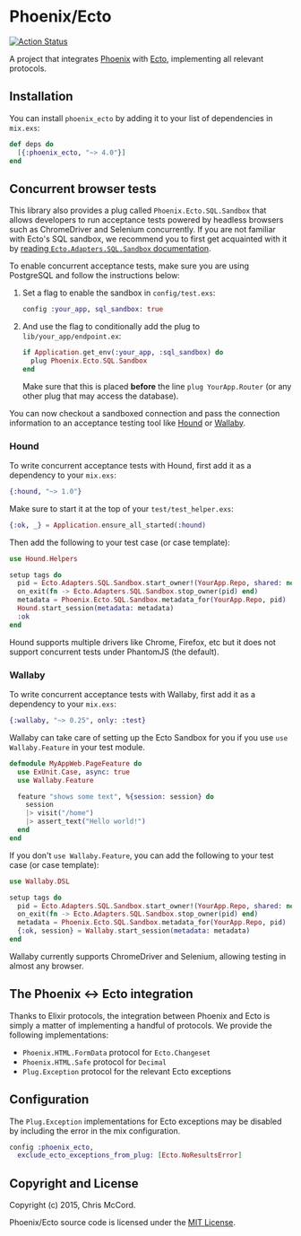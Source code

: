 # Phoenix/Ecto

[![Action Status](https://github.com/phoenixframework/phoenix_ecto/workflows/CI/badge.svg)](https://github.com/phoenixframework/phoenix_ecto/actions?query=workflow%3ACI)

A project that integrates [Phoenix](http://github.com/phoenixframework/phoenix) with [Ecto](http://github.com/elixir-lang/ecto), implementing all relevant protocols.

## Installation

You can install `phoenix_ecto` by adding it to your list of dependencies in `mix.exs`:

```elixir
def deps do
  [{:phoenix_ecto, "~> 4.0"}]
end
```

## Concurrent browser tests

This library also provides a plug called `Phoenix.Ecto.SQL.Sandbox` that allows developers to run acceptance tests powered by headless browsers such as ChromeDriver and Selenium concurrently. If you are not familiar with Ecto's SQL sandbox, we recommend you to first get acquainted with it by [reading `Ecto.Adapters.SQL.Sandbox` documentation](https://hexdocs.pm/ecto_sql/Ecto.Adapters.SQL.Sandbox.html).

To enable concurrent acceptance tests, make sure you are using PostgreSQL and follow the instructions below:

1. Set a flag to enable the sandbox in `config/test.exs`:

    ```elixir
    config :your_app, sql_sandbox: true
    ```

2. And use the flag to conditionally add the plug to `lib/your_app/endpoint.ex`:

    ```elixir
    if Application.get_env(:your_app, :sql_sandbox) do
      plug Phoenix.Ecto.SQL.Sandbox
    end
    ```

    Make sure that this is placed **before** the line `plug YourApp.Router` (or any other plug that may access the database).

You can now checkout a sandboxed connection and pass the connection information to an acceptance testing tool like [Hound](https://github.com/hashnuke/hound) or [Wallaby](https://github.com/elixir-wallaby/wallaby).

### Hound

To write concurrent acceptance tests with Hound, first add it as a dependency to your `mix.exs`:

```elixir
{:hound, "~> 1.0"}
```

Make sure to start it at the top of your `test/test_helper.exs`:

```elixir
{:ok, _} = Application.ensure_all_started(:hound)
```

Then add the following to your test case (or case template):

```elixir
use Hound.Helpers

setup tags do
  pid = Ecto.Adapters.SQL.Sandbox.start_owner!(YourApp.Repo, shared: not tags[:async])
  on_exit(fn -> Ecto.Adapters.SQL.Sandbox.stop_owner(pid) end)
  metadata = Phoenix.Ecto.SQL.Sandbox.metadata_for(YourApp.Repo, pid)
  Hound.start_session(metadata: metadata)
  :ok
end
```

Hound supports multiple drivers like Chrome, Firefox, etc but it does not support concurrent tests under PhantomJS (the default).

### Wallaby

To write concurrent acceptance tests with Wallaby, first add it as a dependency to your `mix.exs`:

```elixir
{:wallaby, "~> 0.25", only: :test}
```

Wallaby can take care of setting up the Ecto Sandbox for you if you use `use Wallaby.Feature` in your test module.

```elixir
defmodule MyAppWeb.PageFeature do
  use ExUnit.Case, async: true
  use Wallaby.Feature

  feature "shows some text", %{session: session} do
    session
    |> visit("/home")
    |> assert_text("Hello world!")
  end
end
```

If you don't `use Wallaby.Feature`, you can add the following to your test case (or case template):

```elixir
use Wallaby.DSL

setup tags do
  pid = Ecto.Adapters.SQL.Sandbox.start_owner!(YourApp.Repo, shared: not tags[:async])
  on_exit(fn -> Ecto.Adapters.SQL.Sandbox.stop_owner(pid) end)
  metadata = Phoenix.Ecto.SQL.Sandbox.metadata_for(YourApp.Repo, pid)
  {:ok, session} = Wallaby.start_session(metadata: metadata)
end
```

Wallaby currently supports ChromeDriver and Selenium, allowing testing in almost any browser.

## The Phoenix <-> Ecto integration

Thanks to Elixir protocols, the integration between Phoenix and Ecto is simply a matter of implementing a handful of protocols. We provide the following implementations:

  * `Phoenix.HTML.FormData` protocol for `Ecto.Changeset`
  * `Phoenix.HTML.Safe` protocol for `Decimal`
  * `Plug.Exception` protocol for the relevant Ecto exceptions

## Configuration

The `Plug.Exception` implementations for Ecto exceptions may be disabled by including the error in the mix configuration.

```elixir
config :phoenix_ecto,
  exclude_ecto_exceptions_from_plug: [Ecto.NoResultsError]
```

## Copyright and License

Copyright (c) 2015, Chris McCord.

Phoenix/Ecto source code is licensed under the [MIT License](https://github.com/phoenixframework/phoenix_ecto/blob/master/LICENSE).

